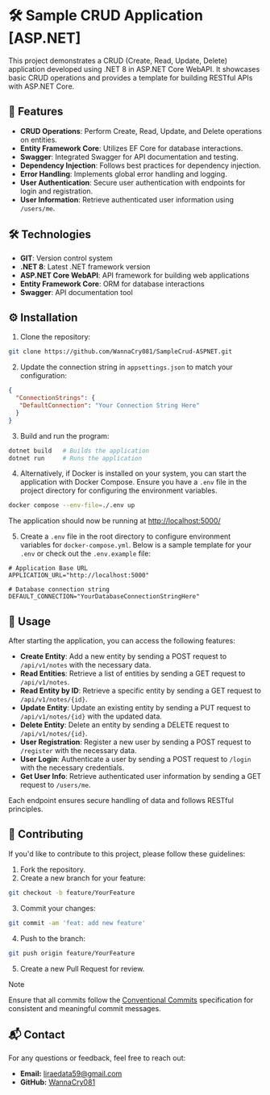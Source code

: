 # 🛠️ Sample CRUD Application [ASP.NET]

This project demonstrates a CRUD (Create, Read, Update, Delete) application developed using .NET 8 in ASP.NET Core WebAPI. It showcases basic CRUD operations and provides a template for building RESTful APIs with ASP.NET Core.

## 🚀 Features

- **CRUD Operations**: Perform Create, Read, Update, and Delete operations on entities.
- **Entity Framework Core**: Utilizes EF Core for database interactions.
- **Swagger**: Integrated Swagger for API documentation and testing.
- **Dependency Injection**: Follows best practices for dependency injection.
- **Error Handling**: Implements global error handling and logging.
- **User Authentication**: Secure user authentication with endpoints for login and registration.
- **User Information**: Retrieve authenticated user information using `/users/me`.

## 🛠️ Technologies

- **GIT**: Version control system
- **.NET 8**: Latest .NET framework version
- **ASP.NET Core WebAPI**: API framework for building web applications
- **Entity Framework Core**: ORM for database interactions
- **Swagger**: API documentation tool

## ⚙️ Installation

1. Clone the repository:

  ```bash
  git clone https://github.com/WannaCry081/SampleCrud-ASPNET.git
  ```

2. Update the connection string in `appsettings.json` to match your configuration:

  ```json
  {
    "ConnectionStrings": {
     "DefaultConnection": "Your Connection String Here"
    }
  }
  ```

3. Build and run the program:

  ```bash
  dotnet build   # Builds the application
  dotnet run     # Runs the application
  ```

4. Alternatively, if Docker is installed on your system, you can start the application with Docker Compose. Ensure you have a `.env` file in the project directory for configuring the environment variables.

  ```bash
  docker compose --env-file=./.env up
  ```

  The application should now be running at [http://localhost:5000/](http://localhost:5000/swagger/index.html)

5. Create a `.env` file in the root directory to configure environment variables for `docker-compose.yml`. Below is a sample template for your `.env` or check out the `.env.example` file:

  ```
  # Application Base URL
  APPLICATION_URL="http://localhost:5000"

  # Database connection string
  DEFAULT_CONNECTION="YourDatabaseConnectionStringHere"
  ```

## 📖 Usage

After starting the application, you can access the following features:

- **Create Entity**: Add a new entity by sending a POST request to `/api/v1/notes` with the necessary data.
- **Read Entities**: Retrieve a list of entities by sending a GET request to `/api/v1/notes`.
- **Read Entity by ID**: Retrieve a specific entity by sending a GET request to `/api/v1/notes/{id}`.
- **Update Entity**: Update an existing entity by sending a PUT request to `/api/v1/notes/{id}` with the updated data.
- **Delete Entity**: Delete an entity by sending a DELETE request to `/api/v1/notes/{id}`.
- **User Registration**: Register a new user by sending a POST request to `/register` with the necessary data.
- **User Login**: Authenticate a user by sending a POST request to `/login` with the necessary credentials.
- **Get User Info**: Retrieve authenticated user information by sending a GET request to `/users/me`.

Each endpoint ensures secure handling of data and follows RESTful principles.

## 🤝 Contributing

If you'd like to contribute to this project, please follow these guidelines:

1. Fork the repository.
2. Create a new branch for your feature:
  ```bash
  git checkout -b feature/YourFeature
  ```
3. Commit your changes:
  ```bash
  git commit -am 'feat: add new feature'
  ```
4. Push to the branch:
  ```bash
  git push origin feature/YourFeature
  ```
5. Create a new Pull Request for review.

> [!NOTE]
> Ensure that all commits follow the [Conventional Commits](https://www.conventionalcommits.org/en/v1.0.0-beta.2/) specification for consistent and meaningful commit messages.

## 📬 Contact

For any questions or feedback, feel free to reach out:

- **Email:** liraedata59@gmail.com
- **GitHub:** [WannaCry081](https://github.com/WannaCry081)